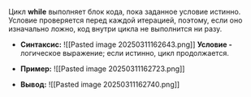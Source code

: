 
Цикл **while** выполняет блок кода, пока заданное условие истинно. Условие проверяется перед каждой итерацией, поэтому, если оно изначально ложно, код внутри цикла не выполнится ни разу.

- **Синтаксис:**
![[Pasted image 20250311162643.png]]
**Условие -** логическое выражение; если истинно, цикл продолжается.

- **Пример:**
![[Pasted image 20250311162723.png]]
- **Вывод:**
![[Pasted image 20250311162740.png]]
